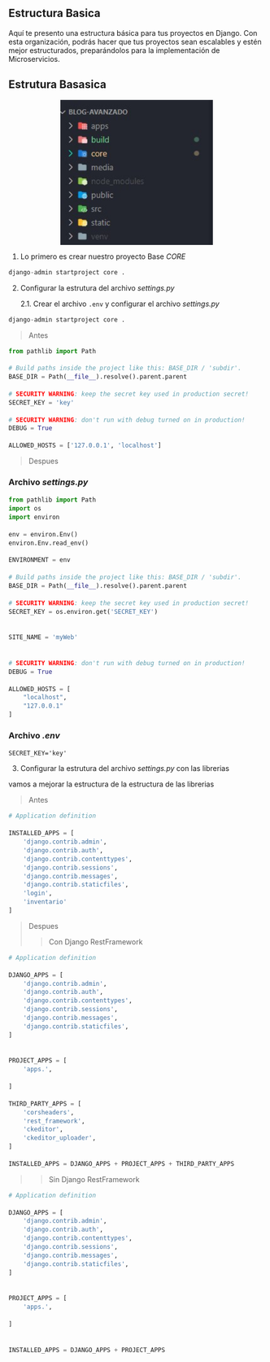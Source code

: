 ## Estructura Basica

Aquí te presento una estructura básica para tus proyectos en Django. Con esta organización, podrás hacer que tus proyectos sean escalables y estén mejor estructurados, preparándolos para la implementación de Microservicios.

## Estrutura Basasica 


<center>
  <img src="django.jpg" style="display: block; margin: 0 auto; width: 300px;">
</center>


1. Lo primero es crear nuestro proyecto Base *CORE*

```python
django-admin startproject core .  
```

2. Configurar la estrutura del archivo *settings.py*

    2.1. Crear el archivo `.env` y configurar el archivo *settings.py*

```python
django-admin startproject core .  
```

> Antes

```python
from pathlib import Path

# Build paths inside the project like this: BASE_DIR / 'subdir'.
BASE_DIR = Path(__file__).resolve().parent.parent

# SECURITY WARNING: keep the secret key used in production secret!
SECRET_KEY = 'key'

# SECURITY WARNING: don't run with debug turned on in production!
DEBUG = True

ALLOWED_HOSTS = ['127.0.0.1', 'localhost']
```


> Despues

### Archivo *settings.py*

```python
from pathlib import Path
import os
import environ

env = environ.Env()
environ.Env.read_env()

ENVIRONMENT = env

# Build paths inside the project like this: BASE_DIR / 'subdir'.
BASE_DIR = Path(__file__).resolve().parent.parent

# SECURITY WARNING: keep the secret key used in production secret!
SECRET_KEY = os.environ.get('SECRET_KEY')


SITE_NAME = 'myWeb'


# SECURITY WARNING: don't run with debug turned on in production!
DEBUG = True

ALLOWED_HOSTS = [
    "localhost",
    "127.0.0.1"
]
```

### Archivo *.env*

```env
SECRET_KEY='key'
```

3. Configurar la estrutura del archivo *settings.py* con las librerias

vamos a mejorar la estructura de la estructura de las librerias

> Antes

```python
# Application definition

INSTALLED_APPS = [
    'django.contrib.admin',
    'django.contrib.auth',
    'django.contrib.contenttypes',
    'django.contrib.sessions',
    'django.contrib.messages',
    'django.contrib.staticfiles',
    'login',
    'inventario'
]

```


> Despues
>> Con Django RestFramework

```python
# Application definition

DJANGO_APPS = [
    'django.contrib.admin',
    'django.contrib.auth',
    'django.contrib.contenttypes',
    'django.contrib.sessions',
    'django.contrib.messages',
    'django.contrib.staticfiles',
]


PROJECT_APPS = [
    'apps.',

]

THIRD_PARTY_APPS = [
    'corsheaders',
    'rest_framework',
    'ckeditor',
    'ckeditor_uploader',
]

INSTALLED_APPS = DJANGO_APPS + PROJECT_APPS + THIRD_PARTY_APPS
```

>> Sin Django RestFramework

```python
# Application definition

DJANGO_APPS = [
    'django.contrib.admin',
    'django.contrib.auth',
    'django.contrib.contenttypes',
    'django.contrib.sessions',
    'django.contrib.messages',
    'django.contrib.staticfiles',
]


PROJECT_APPS = [
    'apps.',

]


INSTALLED_APPS = DJANGO_APPS + PROJECT_APPS 

```



